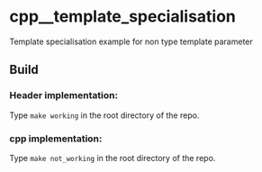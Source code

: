 # cpp__template_specialisation
Template specialisation example for non type template parameter

## Build
### Header implementation: 
Type `make working` in the root directory of the repo.

### cpp implementation: 
Type `make not_working` in the root directory of the repo.


